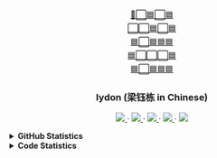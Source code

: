 <div align="center">
  <a href="https://github.com/iydon/iydon">
    🔵⬜🟦⬜🟦<br />
    ⬜⬜🟦⬜🟦<br />
    🟦⬜🟦🟦🟦<br />
    🟦⬜⬜⬜🟦<br />
    🟦⬜🟦🟦🟦<br />
  </a>

  <h3 align="center">Iydon (梁钰栋 in Chinese)</h3>

  <p align="center">
    <a href="https://www.iydon.top">
      <img src="https://img.shields.io/static/v1?label=Blog&message=iydon.top&color=green" />
    </a>
    ·
    <a href="https://github.com/iydon">
      <img src="https://img.shields.io/static/v1?label=GitHub&message=iydon&color=yellowgreen" />
    </a>
    ·
    <a href="mailto:liangiydon@gmail.com">
      <img src="https://img.shields.io/static/v1?label=Gmail&message=liangiydon&color=yellow" />
    </a>
    ·
    <a href="https://steamcommunity.com/id/iydon">
      <img src="https://img.shields.io/static/v1?label=Steam&message=iydon&color=orange" />
    </a>
    ·
    <img src="https://img.shields.io/static/v1?label=WeChat&message=liangiydon&color=red" />
  </p>
</div>



<details>
  <summary><strong>GitHub Statistics</strong></summary>
  <img src="https://github-readme-stats.vercel.app/api?username=iydon&count_private=true&show_icons=true&include_all_commits=true&theme=graywhite" />
</details>



<details>
  <summary><strong>Code Statistics</strong></summary>
  <pre><code>
===============================================================================
 Language            Files        Lines         Code     Comments       Blanks
===============================================================================
 Autoconf                9           45           36            0            9
 BASH                   32           98           34           32           32
 Batch                   7          343          289            3           51
 C                      38        4,757        2,905        1,076          776
 C Header               48        3,620        2,561          485          574
 CMake                   2           40           29            0           11
 C#                      5          842          768           26           48
 C++                    13          611          462           40          109
 CSS                     6          493          480           12            1
 Cython                  1           16            7            5            4
 Dockerfile              4          263          122          113           28
 Forge Config            2           38           38            0            0
 FORTRAN Modern          2          201          164            0           37
 Go                      2          140          118            0           22
 Java                    3          255          197           24           34
 JavaScript              2            4            4            0            0
 JSON                   49       24,825       24,822            0            3
 Julia                   2          120          105            0           15
 M4                      3        1,887        1,634            0          253
 MATLAB                155        6,266        4,650        1,017          599
 Makefile               93        1,734        1,228           85          421
 Module-Definition       3          207          207            0            0
 Python              1,029      103,124       88,350        2,275       12,499
 R                       5          256          215            6           35
 RPM Specfile            1          452           24          312          116
 ReStructuredText       21        1,046          705            0          341
 Shell                  13          192          113           44           35
 Snakemake               1           23           18            0            5
 SQL                    20        7,947        7,786           98           63
 SVG                     6          968          883            1           84
 TeX Class              26       14,154       10,606        2,416        1,132
 TeX                   680      329,868      180,158        3,438      146,272
 Plain Text             76      188,904            0      186,220        2,684
 TOML                   39        1,120          975           22          123
 XML                     2          130          113           12            5
 YAML                   94       37,690       35,842        1,147          701
-------------------------------------------------------------------------------
 HTML                   34        2,991        2,611          322           58
 |- CSS                  7          154          153            0            1
 |- JavaScript           9          461          396           11           54
 (Total)                          3,606        3,160          333          113
-------------------------------------------------------------------------------
 Jupyter Notebooks      11            0            0            0            0
 |- Markdown             7          288            0          259           29
 |- Python              10          370          324           11           35
 (Total)                            658          324          270           64
-------------------------------------------------------------------------------
 Markdown              407       28,790            0       21,752        7,038
 |- C                    1            7            6            0            1
 |- C++                  3          173          158            2           13
 |- HTML                 2           66           66            0            0
 |- JSON                 2        1,096        1,096            0            0
 |- MATLAB               1           62           28           29            5
 |- Markdown             1           51            0           50            1
 |- Python              35        1,965        1,569           82          314
 |- R                    2          214          178           36            0
 |- Rust                 2          269          237            6           26
 |- Shell               24        1,061        1,009            0           52
 |- SQL                  1            2            2            0            0
 |- TeX                  2           42           35            0            7
 |- XML                  1            8            8            0            0
 |- YAML                 7          263          234           17           12
 (Total)                         34,069        4,626       21,974        7,469
-------------------------------------------------------------------------------
 Rust                  223       21,234       18,124          696        2,414
 |- Markdown            45        8,073           58        5,930        2,085
 (Total)                         29,307       18,182        6,626        4,499
===============================================================================
 Total               3,169      785,694      387,383      221,679      176,632
===============================================================================
  </code></pre>
</details>
